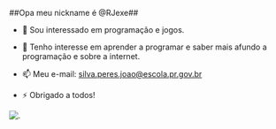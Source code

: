 ##Opa meu nickname é @RJexe##
- 👀 Sou interessado em programação e jogos.
- 🌱 Tenho interesse em aprender a programar e saber mais afundo a programação e sobre a internet.
- 📫 Meu e-mail: silva.peres.joao@escola.pr.gov.br

- ⚡ Obrigado a todos!


![.](https://media1.tenor.com/m/4EFLpZ8wUnUAAAAC/cole-palmer.gif)
